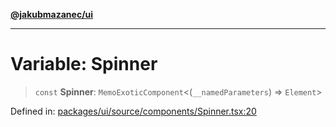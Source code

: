 [**@jakubmazanec/ui**](../README.md)

---

# Variable: Spinner

> `const` **Spinner**: `MemoExoticComponent`\<(`__namedParameters`) => `Element`\>

Defined in:
[packages/ui/source/components/Spinner.tsx:20](https://github.com/jakubmazanec/tools/blob/5907d31a071e860d7db8b8a00f698d18fe23e18a/packages/ui/source/components/Spinner.tsx#L20)
